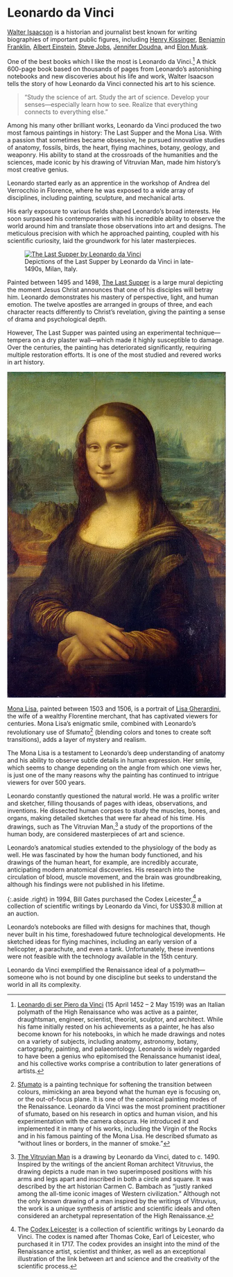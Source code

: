 # Leonardo da Vinci

[Walter Isaacson](https://en.wikipedia.org/wiki/Walter_Isaacson) is a historian and journalist best known for writing biographies of important public figures, including [Henry Kissinger](https://en.wikipedia.org/wiki/Henry_Kissinger), [Benjamin Franklin](https://en.wikipedia.org/wiki/Benjamin_Franklin), [Albert Einstein](https://en.wikipedia.org/wiki/Albert_Einstein), [Steve Jobs](https://en.wikipedia.org/wiki/Steve_Jobs), [Jennifer Doudna](https://en.wikipedia.org/wiki/Jennifer_Doudna), and [Elon Musk](https://en.wikipedia.org/wiki/Elon_Musk).

One of the best books which I like the most is Leonardo da Vinci.[^LeonardoDaVinci] A thick 600-page book based on thousands of pages from Leonardo’s astonishing notebooks and new discoveries about his life and work, Walter Isaacson tells the story of how Leonardo da Vinci connected his art to his science.

> “Study the science of art. Study the art of science. Develop your senses—especially learn how to see. Realize that everything connects to everything else.”

Among his many other brilliant works, Leonardo da Vinci produced the two most famous paintings in history: The Last Supper and the Mona Lisa. With a passion that sometimes became obsessive, he pursued innovative studies of anatomy, fossils, birds, the heart, flying machines, botany, geology, and weaponry. His ability to stand at the crossroads of the humanities and the sciences, made iconic by his drawing of Vitruvian Man, made him history’s most creative genius.

Leonardo started early as an apprentice in the workshop of Andrea del Verrocchio in Florence, where he was exposed to a wide array of disciplines, including painting, sculpture, and mechanical arts.

His early exposure to various fields shaped Leonardo’s broad interests. He soon surpassed his contemporaries with his incredible ability to observe the world around him and translate those observations into art and designs. The meticulous precision with which he approached painting, coupled with his scientific curiosity, laid the groundwork for his later masterpieces.

<figure class="full">
  <a href="https://en.wikipedia.org/wiki/Last_Supper"><img src="https://cdn.oinam.com/img/painting/last-supper.webp" alt="The Last Supper by Leonardo da Vinci" loading="lazy"></a>
  <figcaption>
    Depictions of the Last Supper by Leonardo da Vinci in late-1490s, Milan, Italy.
  </figcaption>
</figure>

Painted between 1495 and 1498, [The Last Supper](https://en.wikipedia.org/wiki/Last_Supper) is a large mural depicting the moment Jesus Christ announces that one of his disciples will betray him. Leonardo demonstrates his mastery of perspective, light, and human emotion. The twelve apostles are arranged in groups of three, and each character reacts differently to Christ’s revelation, giving the painting a sense of drama and psychological depth.

However, The Last Supper was painted using an experimental technique—tempera on a dry plaster wall—which made it highly susceptible to damage. Over the centuries, the painting has deteriorated significantly, requiring multiple restoration efforts. It is one of the most studied and revered works in art history.

<a href="https://en.wikipedia.org/wiki/Mona_Lisa"><img class="small right" src="/static/2024/mona-lisa.webp" alt="Mona Lisa"></a>

[Mona Lisa](https://en.wikipedia.org/wiki/Mona_Lisa), painted between 1503 and 1506, is a portrait of [Lisa Gherardini](https://en.wikipedia.org/wiki/Lisa_del_Giocondo), the wife of a wealthy Florentine merchant, that has captivated viewers for centuries. Mona Lisa’s enigmatic smile, combined with Leonardo’s revolutionary use of Sfumato[^Sfumato] (blending colors and tones to create soft transitions), adds a layer of mystery and realism.

The Mona Lisa is a testament to Leonardo’s deep understanding of anatomy and his ability to observe subtle details in human expression. Her smile, which seems to change depending on the angle from which one views her, is just one of the many reasons why the painting has continued to intrigue viewers for over 500 years.

Leonardo constantly questioned the natural world. He was a prolific writer and sketcher, filling thousands of pages with ideas, observations, and inventions. He dissected human corpses to study the muscles, bones, and organs, making detailed sketches that were far ahead of his time. His drawings, such as The Vitruvian Man,[^TheVitruvianMan] a study of the proportions of the human body, are considered masterpieces of art and science.

Leonardo’s anatomical studies extended to the physiology of the body as well. He was fascinated by how the human body functioned, and his drawings of the human heart, for example, are incredibly accurate, anticipating modern anatomical discoveries. His research into the circulation of blood, muscle movement, and the brain was groundbreaking, although his findings were not published in his lifetime.

{:.aside .right}
in 1994, Bill Gates purchased the Codex Leicester,[^CodexLeicester] a collection of scientific writings by Leonardo da Vinci, for US$30.8 million at an auction.

Leonardo’s notebooks are filled with designs for machines that, though never built in his time, foreshadowed future technological developments. He sketched ideas for flying machines, including an early version of a helicopter, a parachute, and even a tank. Unfortunately, these inventions were not feasible with the technology available in the 15th century.

Leonardo da Vinci exemplified the Renaissance ideal of a polymath—someone who is not bound by one discipline but seeks to understand the world in all its complexity.

[^LeonardoDaVinci]: [Leonardo di ser Piero da Vinci](https://en.wikipedia.org/wiki/Leonardo_da_Vinci) (15 April 1452 – 2 May 1519) was an Italian polymath of the High Renaissance who was active as a painter, draughtsman, engineer, scientist, theorist, sculptor, and architect. While his fame initially rested on his achievements as a painter, he has also become known for his notebooks, in which he made drawings and notes on a variety of subjects, including anatomy, astronomy, botany, cartography, painting, and palaeontology. Leonardo is widely regarded to have been a genius who epitomised the Renaissance humanist ideal, and his collective works comprise a contribution to later generations of artists.

[^Sfumato]: [Sfumato](https://en.wikipedia.org/wiki/Sfumato) is a painting technique for softening the transition between colours, mimicking an area beyond what the human eye is focusing on, or the out-of-focus plane. It is one of the canonical painting modes of the Renaissance. Leonardo da Vinci was the most prominent practitioner of sfumato, based on his research in optics and human vision, and his experimentation with the camera obscura. He introduced it and implemented it in many of his works, including the Virgin of the Rocks and in his famous painting of the Mona Lisa. He described sfumato as “without lines or borders, in the manner of smoke.”

[^TheVitruvianMan]: [The Vitruvian Man](https://en.wikipedia.org/wiki/Vitruvian_Man) is a drawing by Leonardo da Vinci, dated to c. 1490. Inspired by the writings of the ancient Roman architect Vitruvius, the drawing depicts a nude man in two superimposed positions with his arms and legs apart and inscribed in both a circle and square. It was described by the art historian Carmen C. Bambach as “justly ranked among the all-time iconic images of Western civilization.” Although not the only known drawing of a man inspired by the writings of Vitruvius, the work is a unique synthesis of artistic and scientific ideals and often considered an archetypal representation of the High Renaissance.

[^CodexLeicester]: The [Codex Leicester](https://en.wikipedia.org/wiki/Codex_Leicester) is a collection of scientific writings by Leonardo da Vinci. The codex is named after Thomas Coke, Earl of Leicester, who purchased it in 1717. The codex provides an insight into the mind of the Renaissance artist, scientist and thinker, as well as an exceptional illustration of the link between art and science and the creativity of the scientific process.